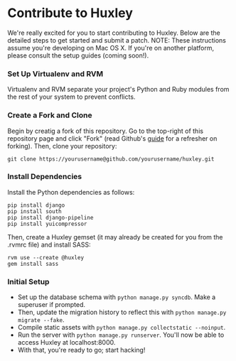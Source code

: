 # Contribute to Huxley
We're really excited for you to start contributing to Huxley. Below are the detailed steps to get started and submit a patch.
NOTE: These instructions assume you're developing on Mac OS X. If you're on another platform, please consult the setup guides (coming soon!).

### Set Up Virtualenv and RVM
Virtualenv and RVM separate your project's Python and Ruby modules from the rest of your system to prevent conflicts.

### Create a Fork and Clone
Begin by creatig a fork of this repository. Go to the top-right of this repository page and click "Fork" (read Github's [guide](http://help.github.com/forking/) for a refresher on forking). Then, clone your repository:

	git clone https://yourusername@github.com/yourusername/huxley.git

### Install Dependencies
Install the Python dependencies as follows:

	pip install django
	pip install south
	pip install django-pipeline
	pip install yuicompressor

Then, create a Huxley gemset (it may already be created for you from the .rvmrc file) and install SASS:

	rvm use --create @huxley
	gem install sass

### Initial Setup
- Set up the database schema with `python manage.py syncdb`. Make a superuser if prompted.
- Then, update the migration history to reflect this with `python manage.py migrate --fake`.
- Compile static assets with `python manage.py collectstatic --noinput`.
- Run the server with `python manage.py runserver`. You'll now be able to access Huxley at localhost:8000.
- With that, you're ready to go; start hacking!
